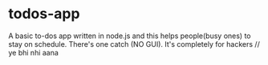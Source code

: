 # todos-app
A basic to-dos app written in node.js and this helps people(busy ones) to stay on schedule. There's one catch (NO GUI). 
It's completely for hackers
// ye bhi nhi aana

